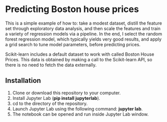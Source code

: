 # Predicting Boston house prices

This is a simple example of how to: take a modest dataset, distill the feature set through exploratory data analysis, and then scale the features and train a variety of regression models via a pipeline. In the end, I select the random forest regression model, which typically yields very good results, and apply a grid search to tune model parameters, before predicting prices.

Scikit-learn includes a default dataset to work with called Boston House Prices. This data is obtained by making a call to the Scikit-learn API, so there is no need to fetch the data externally.

## Installation

1. Clone or download this repository to your computer.
2. Install Jupyter Lab (**pip install jupyterlab**).
3. cd to the directory of the repository.
4. Launch Jupyter Lab using the following command: **jupyter lab**.
5. The notebook can be opened and run inside Jupyter Lab window.
